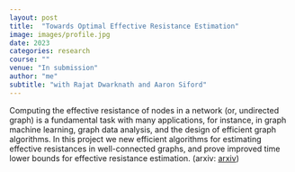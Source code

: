 ```yaml
---
layout: post
title:  "Towards Optimal Effective Resistance Estimation"
image: images/profile.jpg
date: 2023
categories: research
course: ""
venue: "In submission"
author: "me"
subtitle: "with Rajat Dwarknath and Aaron Siford"  
---
```

Computing the effective resistance of nodes in a network (or, undirected graph) is a fundamental task with many applications, for instance, in graph machine learning, graph data analysis, and the design of efficient graph algorithms. In this project we new efficient algorithms for estimating effective resistances in
well-connected graphs, and prove improved time lower bounds for effective resistance estimation. (arxiv: <a href="https://arxiv.org/abs/2306.14820">arxiv</a>)

